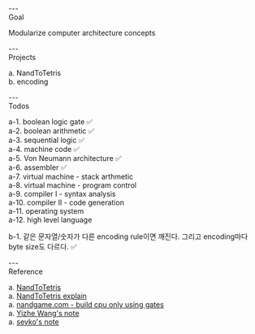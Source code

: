 ---\
Goal


Modularize computer architecture concepts



---\
Projects


a. NandToTetris\
b. encoding



---\
Todos


a-1. boolean logic gate :white_check_mark:\
a-2. boolean arithmetic :white_check_mark:\
a-3. sequential logic :white_check_mark:\
a-4. machine code :white_check_mark:\
a-5. Von Neumann architecture :white_check_mark:\
a-6. assembler :white_check_mark:\
a-7. virtual machine - stack arthmetic\
a-8. virtual machine - program control\
a-9. compiler I - syntax analysis\
a-10. compiler II - code generation\
a-11. operating system\
a-12. high level language

b-1. 같은 문자열/숫자가 다른 encoding rule이면 깨진다. 그리고 encoding마다 byte size도 다르다. :white_check_mark:


---\
Reference


a. [NandToTetris](https://www.coursera.org/learn/build-a-computer/home/welcome) \
a. [NandToTetris explain](https://www.youtube.com/watch?v=tRT1O6mLTZw&list=PLu6SHDdOToSdD4-c9nZX2Qu3ZXnNFocOH&index=2&ab_channel=TeaLeaves) \
a. [nandgame.com - build cpu only using gates](https://www.youtube.com/watch?v=JPQsV2FU-7I&ab_channel=TeaLeaves) \
a. [Yizhe Wang's note](https://yizhe87.medium.com/from-nand-to-tetris-nand2tetris-project-3-7eb1bc8ef846) \
a. [sevko's note](https://github.com/sevko/portfolio/blob/develop/books/nand2tetris/notes/4_machine_language.md)


